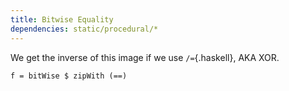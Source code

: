 ```yaml
---
title: Bitwise Equality
dependencies: static/procedural/*
---
```


We get the inverse of this image if we use `/=`{.haskell}, AKA XOR.

```{.unwrap pipe="./root/static/procedural/codeAndPic eq grey"}
f = bitWise $ zipWith (==)
```

